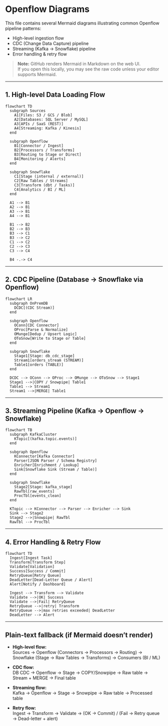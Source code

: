 # Openflow Diagrams

This file contains several Mermaid diagrams illustrating common Openflow pipeline patterns:
- High-level ingestion flow
- CDC (Change Data Capture) pipeline
- Streaming (Kafka → Snowflake) pipeline
- Error handling & retry flow

> **Note:** GitHub renders Mermaid in Markdown on the web UI.  
> If you open this locally, you may see the raw code unless your editor supports Mermaid.

---

## 1. High-level Data Loading Flow

```mermaid
flowchart TD
  subgraph Sources
    A1[Files: S3 / GCS / Blob]
    A2[Databases: SQL Server / MySQL]
    A3[APIs / SaaS (REST)]
    A4[Streaming: Kafka / Kinesis]
  end

  subgraph Openflow
    B1[Connector / Ingest]
    B2[Processors / Transforms]
    B3[Routing to Stage or Direct]
    B4[Monitoring / Alerts]
  end

  subgraph Snowflake
    C1[Stage (internal / external)]
    C2[Raw Tables / Streams]
    C3[Transform (dbt / Tasks)]
    C4[Analytics / BI / ML]
  end

  A1 --> B1
  A2 --> B1
  A3 --> B1
  A4 --> B1

  B1 --> B2
  B2 --> B3
  B3 --> C1
  B3 --> C2
  C1 --> C2
  C2 --> C3
  C3 --> C4

  B4 -.-> C4
```

---

## 2. CDC Pipeline (Database → Snowflake via Openflow)

```mermaid
flowchart LR
  subgraph OnPremDB
    DCDC[(CDC Stream)]
  end

  subgraph Openflow
    OConn[CDC Connector]
    OProc[Parse & Normalize]
    OMunge[Dedup / Upsert Logic]
    OToSnow[Write to Stage or Table]
  end

  subgraph Snowflake
    Stage1[Stage: db_cdc_stage]
    Stream1[orders_stream (STREAM)]
    Table1[orders (TABLE)]
  end

  DCDC --> OConn --> OProc --> OMunge --> OToSnow --> Stage1
  Stage1 -->|COPY / Snowpipe| Table1
  Table1 --> Stream1
  Stream1 -->|MERGE| Table1
```

---

## 3. Streaming Pipeline (Kafka → Openflow → Snowflake)

```mermaid
flowchart TB
  subgraph KafkaCluster
    KTopic[(kafka.topic.events)]
  end

  subgraph Openflow
    KConnector[Kafka Connector]
    Parser[JSON Parser / Schema Registry]
    Enricher[Enrichment / Lookup]
    Sink[Snowflake Sink (Stream / Table)]
  end

  subgraph Snowflake
    Stage2[Stage: kafka_stage]
    RawTbl[raw_events]
    ProcTbl[events_clean]
  end

  KTopic --> KConnector --> Parser --> Enricher --> Sink
  Sink --> Stage2
  Stage2 -->|Snowpipe| RawTbl
  RawTbl --> ProcTbl
```

---

## 4. Error Handling & Retry Flow

```mermaid
flowchart TD
  Ingest[Ingest Task]
  Transform[Transform Step]
  Validate[Validation]
  Success[Success / Commit]
  RetryQueue[Retry Queue]
  DeadLetter[Dead-Letter Queue / Alert]
  Alert[Notify / Dashboard]

  Ingest --> Transform --> Validate
  Validate -->|OK| Success
  Validate -->|Fail| RetryQueue
  RetryQueue -->|retry| Transform
  RetryQueue -->|max retries exceeded| DeadLetter
  DeadLetter --> Alert
```

---

## Plain-text fallback (if Mermaid doesn’t render)

- **High-level flow:**  
  Sources → Openflow (Connectors → Processors → Routing) → Snowflake (Stage → Raw Tables → Transforms) → Consumers (BI / ML)

- **CDC flow:**  
  DB CDC → Openflow → Stage → COPY/Snowpipe → Raw table → Stream + MERGE → Final table

- **Streaming flow:**  
  Kafka → Openflow → Stage → Snowpipe → Raw table → Processed table

- **Retry flow:**  
  Ingest → Transform → Validate → (OK → Commit) / (Fail → Retry queue → Dead-letter + alert)

